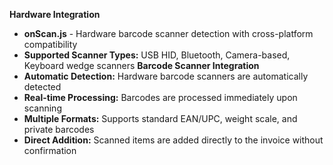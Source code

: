 **Hardware Integration**
- **onScan.js** - Hardware barcode scanner detection with cross-platform compatibility
- **Supported Scanner Types:** USB HID, Bluetooth, Camera-based, Keyboard wedge scanners
**Barcode Scanner Integration**
- **Automatic Detection:** Hardware barcode scanners are automatically detected
- **Real-time Processing:** Barcodes are processed immediately upon scanning
- **Multiple Formats:** Supports standard EAN/UPC, weight scale, and private barcodes
- **Direct Addition:** Scanned items are added directly to the invoice without confirmation